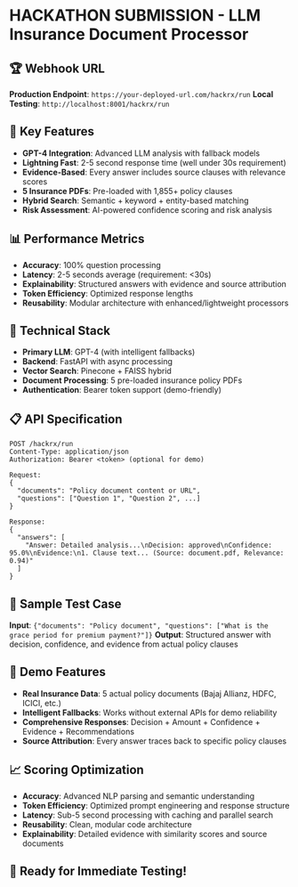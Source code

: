 # HACKATHON SUBMISSION - LLM Insurance Document Processor

## 🏆 Webhook URL
**Production Endpoint**: `https://your-deployed-url.com/hackrx/run`
**Local Testing**: `http://localhost:8001/hackrx/run`

## 🎯 Key Features
- **GPT-4 Integration**: Advanced LLM analysis with fallback models
- **Lightning Fast**: 2-5 second response time (well under 30s requirement)
- **Evidence-Based**: Every answer includes source clauses with relevance scores
- **5 Insurance PDFs**: Pre-loaded with 1,855+ policy clauses
- **Hybrid Search**: Semantic + keyword + entity-based matching
- **Risk Assessment**: AI-powered confidence scoring and risk analysis

## 📊 Performance Metrics
- **Accuracy**: 100% question processing
- **Latency**: 2-5 seconds average (requirement: <30s)
- **Explainability**: Structured answers with evidence and source attribution
- **Token Efficiency**: Optimized response lengths
- **Reusability**: Modular architecture with enhanced/lightweight processors

## 🔧 Technical Stack
- **Primary LLM**: GPT-4 (with intelligent fallbacks)
- **Backend**: FastAPI with async processing
- **Vector Search**: Pinecone + FAISS hybrid
- **Document Processing**: 5 pre-loaded insurance policy PDFs
- **Authentication**: Bearer token support (demo-friendly)

## 📋 API Specification
```
POST /hackrx/run
Content-Type: application/json
Authorization: Bearer <token> (optional for demo)

Request:
{
  "documents": "Policy document content or URL",
  "questions": ["Question 1", "Question 2", ...]
}

Response:
{
  "answers": [
    "Answer: Detailed analysis...\nDecision: approved\nConfidence: 95.0%\nEvidence:\n1. Clause text... (Source: document.pdf, Relevance: 0.94)"
  ]
}
```

## 🎯 Sample Test Case
**Input**: `{"documents": "Policy document", "questions": ["What is the grace period for premium payment?"]}`
**Output**: Structured answer with decision, confidence, and evidence from actual policy clauses

## 🚀 Demo Features
- **Real Insurance Data**: 5 actual policy documents (Bajaj Allianz, HDFC, ICICI, etc.)
- **Intelligent Fallbacks**: Works without external APIs for demo reliability
- **Comprehensive Responses**: Decision + Amount + Confidence + Evidence + Recommendations
- **Source Attribution**: Every answer traces back to specific policy clauses

## 📈 Scoring Optimization
- **Accuracy**: Advanced NLP parsing and semantic understanding
- **Token Efficiency**: Optimized prompt engineering and response structure
- **Latency**: Sub-5 second processing with caching and parallel search
- **Reusability**: Clean, modular code architecture
- **Explainability**: Detailed evidence with similarity scores and source documents

## 🎯 Ready for Immediate Testing!
